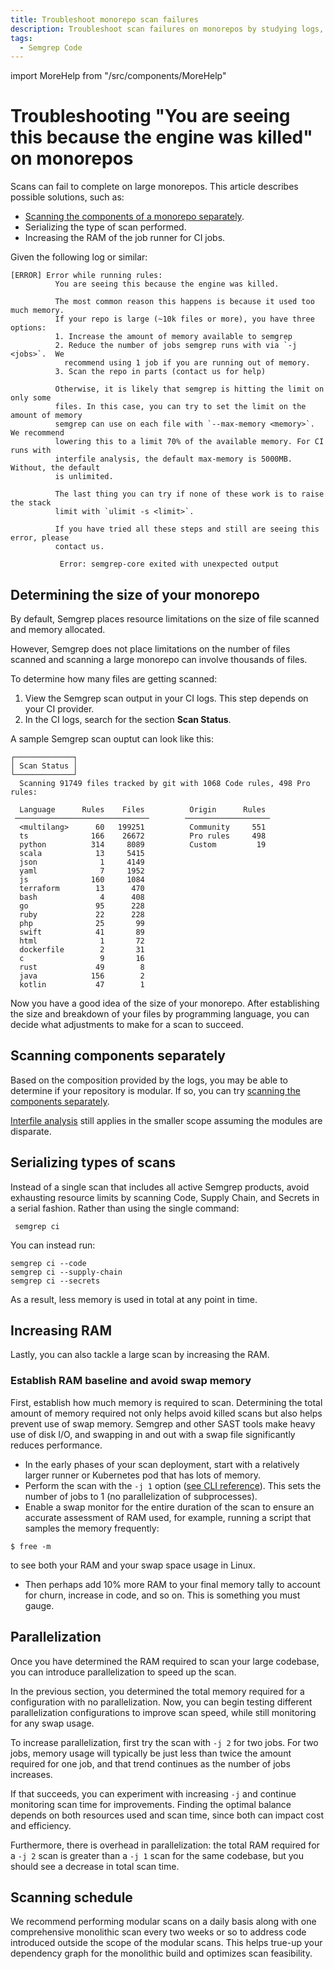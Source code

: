 ```yaml
---
title: Troubleshoot monorepo scan failures
description: Troubleshoot scan failures on monorepos by studying logs, compartmentalizing scans, increasing RAM, and running jobs in parallel.
tags:
  - Semgrep Code
---
```


import MoreHelp from "/src/components/MoreHelp"

# Troubleshooting "You are seeing this because the engine was killed" on monorepos

Scans can fail to complete on large monorepos. This article describes possible solutions, such as:

- [Scanning the components of a monorepo separately](https://semgrep.dev/docs/kb/semgrep-ci/scan-monorepo-in-parts/).
- Serializing the type of scan performed.
- Increasing the RAM of the job runner for CI jobs.

Given the following log or similar:

```
[ERROR] Error while running rules:
          You are seeing this because the engine was killed.

          The most common reason this happens is because it used too much memory.
          If your repo is large (~10k files or more), you have three options:
          1. Increase the amount of memory available to semgrep
          2. Reduce the number of jobs semgrep runs with via `-j <jobs>`.  We
            recommend using 1 job if you are running out of memory.
          3. Scan the repo in parts (contact us for help)

          Otherwise, it is likely that semgrep is hitting the limit on only some
          files. In this case, you can try to set the limit on the amount of memory
          semgrep can use on each file with `--max-memory <memory>`. We recommend
          lowering this to a limit 70% of the available memory. For CI runs with
          interfile analysis, the default max-memory is 5000MB. Without, the default
          is unlimited.

          The last thing you can try if none of these work is to raise the stack
          limit with `ulimit -s <limit>`.

          If you have tried all these steps and still are seeing this error, please
          contact us.

           Error: semgrep-core exited with unexpected output
```

## Determining the size of your monorepo

By default, Semgrep places resource limitations on the size of file scanned and memory allocated.

However, Semgrep does not place limitations on the number of files scanned and scanning a large monorepo can involve thousands of files. 

To determine how many files are getting scanned:

1. View the Semgrep scan output in your CI logs. This step depends on your CI provider.
2. In the CI logs, search for the section **Scan Status**.

A sample Semgrep scan ouptut can look like this:

```console
┌─────────────┐
│ Scan Status │ 
└─────────────┘ 
  Scanning 91749 files tracked by git with 1068 Code rules, 498 Pro rules:
            
  Language      Rules    Files          Origin      Rules
 ──────────────────────────────        ───────────────────
  <multilang>      60   199251          Community     551
  ts              166    26672          Pro rules     498
  python          314     8089          Custom         19
  scala            13     5415
  json              1     4149       
  yaml              7     1952
  js              160     1084      
  terraform        13      470      
  bash              4      408           
  go               95      228
  ruby             22      228
  php              25       99
  swift            41       89
  html              1       72         
  dockerfile        2       31           
  c                 9       16
  rust             49        8
  java            156        2
  kotlin           47        1
```

Now you have a good idea of the size of your monorepo. After establishing the size and breakdown of your files by programming language, you can decide what adjustments to make for a scan to succeed.

## Scanning components separately 

Based on the composition provided by the logs, you may be able to determine if your repository is modular. If so, you can try [scanning the components separately](https://semgrep.dev/docs/kb/semgrep-ci/scan-monorepo-in-parts/).

[<i class="fa-regular fa-file-lines"></i> Interfile analysis](/docs/semgrep-code/semgrep-pro-engine-intro/#types-of-semgrep-pro-engine-analysis) still applies in the smaller scope assuming the modules are disparate. 

## Serializing types of scans

Instead of a single scan that includes all active Semgrep products, avoid exhausting resource limits by scanning Code, Supply Chain, and Secrets in a serial fashion.  Rather than using the single command:

```console
 semgrep ci
```
 
You can instead run:
 
 ```
semgrep ci --code
semgrep ci --supply-chain
semgrep ci --secrets
 ```

As a result, less memory is used in total at any point in time.

## Increasing RAM 

Lastly, you can also tackle a large scan by increasing the RAM.

### Establish RAM baseline and avoid swap memory

First, establish how much memory is required to scan. Determining the total amount of memory required not only helps avoid killed scans but also helps prevent use of swap memory. Semgrep and other SAST tools make heavy use of disk I/O, and swapping in and out with a swap file significantly reduces performance.

- In the early phases of your scan deployment, start with a relatively larger runner or Kubernetes pod that has lots of memory.
- Perform the scan with the `-j 1` option ([see CLI reference](/docs/cli-reference/)). This sets the number of jobs to 1 (no parallelization of subprocesses).
- Enable a swap monitor for the entire duration of the scan to ensure an accurate assessment of RAM used, for example, running a script that samples the memory frequently: 
```
$ free -m 
```
to see both your RAM and your swap space usage in Linux. 
- Then perhaps add 10% more RAM to your final memory tally to account for churn, increase in code, and so on.  This is something you must gauge.

## Parallelization

Once you have determined the RAM required to scan your large codebase, you can introduce parallelization to speed up the scan.

In the previous section, you determined the total memory required for a configuration with no parallelization. Now, you can begin testing different parallelization configurations to improve scan speed, while still monitoring for any swap usage.

To increase parallelization, first try the scan with `-j 2` for two jobs. For two jobs, memory usage will typically be just less than twice the amount required for one job, and that trend continues as the number of jobs increases.

If that succeeds, you can experiment with increasing `-j` and continue monitoring scan time for improvements. Finding the optimal balance depends on both resources used and scan time, since both can impact cost and efficiency.

Furthermore, there is overhead in parallelization: the total RAM required for a `-j 2` scan is greater than a `-j 1` scan for the same codebase, but you should see a decrease in total scan time.

## Scanning schedule

We recommend performing modular scans on a daily basis along with one comprehensive monolithic scan every two weeks or so to address code introduced outside the scope of the modular scans. This helps true-up your dependency graph for the monolithic build and optimizes scan feasibility.

<MoreHelp/>